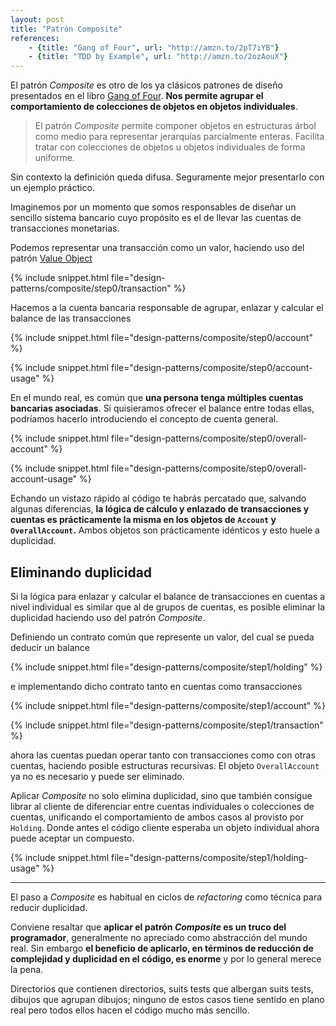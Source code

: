 ```yaml
---
layout: post
title: "Patrón Composite"
references:
    - {title: "Gang of Four", url: "http://amzn.to/2pT7iYB"}
    - {title: "TDD by Example", url: "http://amzn.to/2ozAouX"}
---
```


El patrón _Composite_ es otro de los ya clásicos patrones de diseño presentados en el libro [Gang of Four](http://amzn.to/1vIk2QL). **Nos permite agrupar el comportamiento de colecciones de objetos en objetos individuales**.

<!--more-->

> El patrón _Composite_ permite componer objetos en estructuras árbol como medio para representar jerarquías parcialmente enteras. Facilita tratar con colecciones de objetos u objetos individuales de forma uniforme.

Sin contexto la definición queda difusa. Seguramente mejor presentarlo con un ejemplo práctico.

Imaginemos por un momento que somos responsables de diseñar un sencillo sistema bancario cuyo propósito es el de llevar las cuentas de transacciones monetarias.

Podemos representar una transacción como un valor, haciendo uso del patrón [Value Object](https://en.wikipedia.org/wiki/Value_object)

{% include snippet.html file="design-patterns/composite/step0/transaction" %}

Hacemos a la cuenta bancaria responsable de agrupar, enlazar y calcular el balance de las transacciones

{% include snippet.html file="design-patterns/composite/step0/account" %}

{% include snippet.html file="design-patterns/composite/step0/account-usage" %}

En el mundo real, es común que **una persona tenga múltiples cuentas bancarias asociadas**. Si quisieramos ofrecer el balance entre todas ellas, podríamos hacerlo introduciendo el concepto de cuenta general.

{% include snippet.html file="design-patterns/composite/step0/overall-account" %}

{% include snippet.html file="design-patterns/composite/step0/overall-account-usage" %}

Echando un vistazo rápido al código te habrás percatado que, salvando algunas diferencias, **la lógica de cálculo y enlazado de transacciones y cuentas es prácticamente la misma en los objetos de `Account` y `OverallAccount`.** Ambos objetos son prácticamente idénticos y esto huele a duplicidad.

## Eliminando duplicidad

Si la lógica para enlazar y calcular el balance de transacciones en cuentas a nivel individual es similar que al de grupos de cuentas, es posible eliminar la duplicidad haciendo uso del patrón _Composite_.

Definiendo un contrato común que represente un valor, del cual se pueda deducir un balance

{% include snippet.html file="design-patterns/composite/step1/holding" %}

e implementando dicho contrato tanto en cuentas como transacciones

{% include snippet.html file="design-patterns/composite/step1/account" %}

{% include snippet.html file="design-patterns/composite/step1/transaction" %}

ahora las cuentas puedan operar tanto con transacciones como con otras cuentas, haciendo posible estructuras recursivas. El objeto `OverallAccount` ya no es necesario y puede ser eliminado.

Aplicar _Composite_ no solo elimina duplicidad, sino que también consigue librar al cliente de diferenciar entre cuentas individuales o colecciones de cuentas, unificando el comportamiento de ambos casos al provisto por `Holding`. Donde antes el código cliente esperaba un objeto individual ahora puede aceptar un compuesto.

{% include snippet.html file="design-patterns/composite/step1/holding-usage" %}

---

El paso a _Composite_ es habitual en ciclos de _refactoring_ como técnica para reducir duplicidad.

Conviene resaltar que **aplicar el patrón _Composite_ es un truco del programador**, generalmente no apreciado como abstracción del mundo real. Sin embargo **el beneficio de aplicarlo, en términos de reducción de complejidad y duplicidad en el código, es enorme** y por lo general merece la pena.

Directorios que contienen directorios, suits tests que albergan suits tests, dibujos que agrupan dibujos; ninguno de estos casos tiene sentido en plano real pero todos ellos hacen el código mucho más sencillo.
